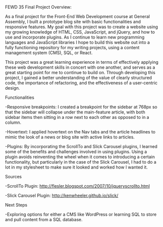 FEWD 35 Final Project Overview:

As a final project for the Front-End Web Development course at General Assembly, I built a prototype blog site with basic functionalities and responsive features. My goal with this project was to create a website using my growing knowledge of HTML, CSS, JavaScript, and jQuery, and how to use and incorporate plugins. As I continue to learn new programming languages and JavaScript libraries I hope to build this website out into a fully functioning repository for my writing projects, using a content management system (CMS), SQL, or React. 

This project was a great learning experience in terms of effectively applying these web development skills in concert with one another, and serves as a great starting point for me to continue to build on. Through developing this project, I gained a better understanding of the value of clearly structured code, the importance of refactoring, and the effectiveness of a user-centric design.

Functionalities

-Responsive breakpoints: I created a breakpoint for the sidebar at 768px so that the sidebar will collapse under the main-feature article, with both sidebar items then sitting in a row next to each other as opposed to in a column.

-Hovertext: I applied hovertext on the Nav tabs and the article headlines to mimic the look of a news or blog site with active links to articles. 

-Plugins: By incorporating the ScrollTo and Slick Carousel plugins, I learned some of the benefits and challenges involved in using plugins. Using a plugin avoids reinventing the wheel when it comes to introducing a certain functionality, but particularly in the case of the Slick Carousel, I had to do a lot in my stylesheet to make sure it looked and worked how I wanted it.

Sources

-ScrollTo Plugin: http://flesler.blogspot.com/2007/10/jqueryscrollto.html

-Slick Carousel Plugin: http://kenwheeler.github.io/slick/

Next Steps

-Exploring options for either a CMS like WordPress or learning SQL to store and pull content from a SQL database.
